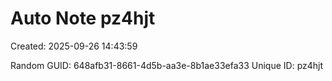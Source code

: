 ﻿# Auto Note pz4hjt
Created: 2025-09-26 14:43:59

Random GUID: 648afb31-8661-4d5b-aa3e-8b1ae33efa33
Unique ID: pz4hjt
